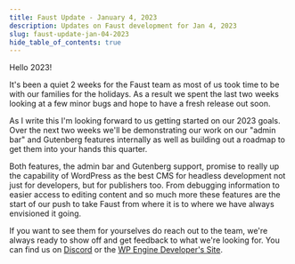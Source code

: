 ```yaml
---
title: Faust Update - January 4, 2023
description: Updates on Faust development for Jan 4, 2023
slug: faust-update-jan-04-2023
hide_table_of_contents: true
---
```


Hello 2023!

It's been a quiet 2 weeks for the Faust team as most of us took time to be with our families for the holidays. As a result we spent the last two weeks looking at a few minor bugs and hope to have a fresh release out soon.

<!--truncate-->

As I write this I'm looking forward to us getting started on our 2023 goals. Over the next two weeks we'll be demonstrating our work on our "admin bar" and Gutenberg features internally as well as building out a roadmap to get them into your hands this quarter.

Both features, the admin bar and Gutenberg support, promise to really up the capability of WordPress as the best CMS for headless development not just for developers, but for publishers too. From debugging information to easier access to editing content and so much more these features are the start of our push to take Faust from where it is to where we have always envisioned it going.

If you want to see them for yourselves do reach out to the team, we're always ready to show off and get feedback to what we're looking for. You can find us on [Discord](https://discord.gg/J2khkF9XYK) or the [WP Engine Developer's Site](https://developers.wpengine.com/?ref=faustjs).
